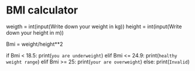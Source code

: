 # BMI calculator 

weigth = int(input(Write down your weight in kg))
height = int(input(Write down your height in m))

Bmi = weight/height**2

if Bmi < 18.5:
 print(`you are underweight`)
elif Bmi <= 24.9:
 print(`healthy weight range`)
elif Bmi >= 25:
 print(`your are overweight`)
else:
print(`Invalid`)